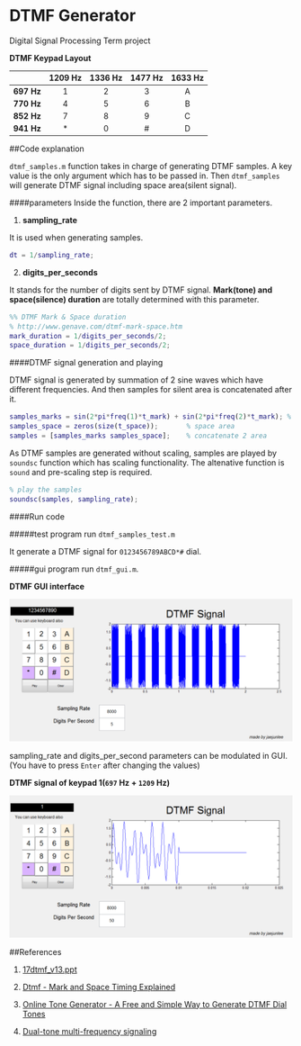 # DTMF Generator
Digital Signal Processing Term project



**DTMF Keypad Layout**

|      |1209 Hz | 1336 Hz| 1477 Hz| 1633 Hz|
|----------|:------:|:------:|:------:|:------:|
|**697 Hz**|    1   |   2    |   3    |   A    |
|**770 Hz**|    4   |   5    |   6    |   B    |
|**852 Hz**|    7   |   8    |   9    |   C    |
|**941 Hz**|    *   |   0    |   #    |   D    |

##Code explanation

`dtmf_samples.m` function takes in charge of generating DTMF samples.
A key value is the only argument which has to be passed in.
Then `dtmf_samples` will generate DTMF signal including space area(silent signal).

####parameters
Inside the function, there are 2 important parameters.

1. **sampling_rate**

  It is used when generating samples.

  ``` matlab
  dt = 1/sampling_rate;
  ```

2. **digits_per_seconds**

  It stands for the number of digits sent by DTMF signal. **Mark(tone) and space(silence) duration** are totally determined with this parameter.

  ``` matlab
  %% DTMF Mark & Space duration
  % http://www.genave.com/dtmf-mark-space.htm
  mark_duration = 1/digits_per_seconds/2;
  space_duration = 1/digits_per_seconds/2;
  ```

####DTMF signal generation and playing

DTMF signal is generated by summation of 2 sine waves which have different frequencies.
And then samples for silent area is concatenated after it.

``` matlab
samples_marks = sin(2*pi*freq(1)*t_mark) + sin(2*pi*freq(2)*t_mark); % mark area
samples_space = zeros(size(t_space));       % space area
samples = [samples_marks samples_space];    % concatenate 2 area
```

As DTMF samples are generated without scaling, samples are played by `soundsc` function which has scaling functionality.
The altenative function is `sound` and pre-scaling step is required.

```matlab
% play the samples
soundsc(samples, sampling_rate);
```

####Run code

#####test program
run `dtmf_samples_test.m`

It generate a DTMF signal for `0123456789ABCD*#` dial.


#####gui program
run `dtmf_gui.m`.

**DTMF GUI interface**

![gui1](https://github.com/jaejunlee0538/matlab_ws/blob/master/digital_signal_processing/DTMF/dtmf_gui1.png)

sampling_rate and digits_per_second parameters can be modulated in GUI.
(You have to press `Enter` after changing the values)

**DTMF signal of keypad 1(`697` Hz + `1209` Hz)**

![gui2](https://github.com/jaejunlee0538/matlab_ws/blob/master/digital_signal_processing/DTMF/dtmf_gui2.png)

##References

1. [17dtmf_v13.ppt](http://www.ti.com/ww/cn/uprogram/share/ppt/c5000/17dtmf_v13.ppt)

2. [Dtmf - Mark and Space Timing Explained](http://www.genave.com/dtmf-mark-space.htm)

3. [Online Tone Generator - A Free and Simple Way to Generate DTMF Dial Tones](http://onlinetonegenerator.com/dtmf.html)

4. [Dual-tone multi-frequency signaling](http://en.wikipedia.org/wiki/Dual-tone_multi-frequency_signaling)
